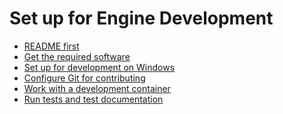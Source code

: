 <!--[metadata]>
+++
title = "Set up for Engine Development"
description = "Describes Docker's communication channels"
keywords = ["IRC, Google group, Twitter, blog,  Stackoverflow"]
[menu.main]
identifier = "smn_engine_contrib"
parent="oss_contrib"
weight=-2
+++
<![end-metadata]-->

# Set up for Engine Development

 * [README first](who-written-for.md)
 * [Get the required software](software-required.md)
 * [Set up for development on Windows](software-req-win.md)  
 * [Configure Git for contributing](set-up-git.md)        
 * [Work with a development container](set-up-dev-env.md)
 * [Run tests and test documentation](test-and-docs.md)     
